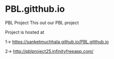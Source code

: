 # PBL.gitthub.io
PBL Project
This out our PBL project 

Project is hosted at 


1-> https://sanketmuchhala.github.io/PBL.gitthub.io


2-> http://pblproject25.infinityfreeapp.com/
